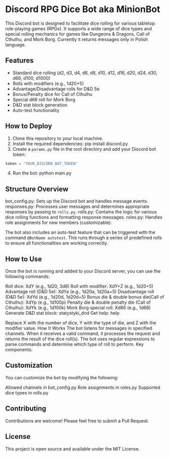 # Discord RPG Dice Bot aka **MinionBot**

This Discord bot is designed to facilitate dice rolling for various tabletop role-playing games (RPGs). It supports a wide range of dice types and special rolling mechanics for games like Dungeons & Dragons, Call of Cthulhu, and Mork Borg.
Currently it returns messages only in Polish language.

## Features

- Standard dice rolling (d2, d3, d4, d6, d8, d10, d12, d16, d20, d24, d30, d66, d100, d1000)
- Rolls with modifiers (e.g., 1d20+5)
- Advantage/Disadvantage rolls for D&D 5e
- Bonus/Penalty dice for Call of Cthulhu
- Special d66 roll for Mork Borg
- D&D stat block generation
- Auto-test functionality

## How to Deploy

1. Clone this repository to your local machine.
2. Install the required dependencies:
pip install discord.py
3. Create a `params.py` file in the root directory and add your Discord bot token:
```python
token = "YOUR_DISCORD_BOT_TOKEN"
```
4. Run the bot: 
python main.py

## Structure Overview

bot_config.py: Sets up the Discord bot and handles message events.
responses.py: Processes user messages and determines appropriate responses by passing to `rolls.py`.
rolls.py: Contains the logic for various dice rolling functions and formatting response messages.
roles.py: Handles role assignments for new members (customizable).

The bot also includes an auto-test feature that can be triggered with the command `@BotName autotest`. This runs through a series of predefined rolls to ensure all functionalities are working correctly.

## How to Use

Once the bot is running and added to your Discord server, you can use the following commands:

Roll dice: XdY (e.g., 1d20, 3d6)
Roll with modifier: XdY+Z (e.g., 1d20+5)
Advantage roll (D&D 5e): XdYa (e.g., 1d20a, 1d20a+5)
Disadvantage roll (D&D 5e): XdYd (e.g., 1d20d, 1d20d+5)
Bonus die & double bonus die(Call of Cthulhu): XdYp (e.g., 1d100p)
Penalty die & double penalty die (Call of Cthulhu): XdYk (e.g., 1d100k)
Mork Borg special roll: Xd66 (e.g., 1d66)
Generate D&D stat block: statystyki_dnd
Get help: help

Replace X with the number of dice, Y with the type of die, and Z with the modifier value.
How It Works
The bot listens for messages in specified channels. When it receives a valid command, it processes the request and returns the result of the dice roll(s). The bot uses regular expressions to parse commands and determine which type of roll to perform.
Key components:

## Customization

You can customize the bot by modifying the following:

Allowed channels in bot_config.py
Role assignments in roles.py
Supported dice types in rolls.py

## Contributing

Contributions are welcome! Please feel free to submit a Pull Request.

## License

This project is open source and available under the MIT License.